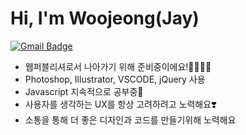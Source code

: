 # Hi, I'm Woojeong(Jay)
[![Gmail Badge](https://img.shields.io/badge/Gmail-d14836?style=flat-square&logo=Gmail&logoColor=white&link=mailto:popo2122@gmail.com)](mailto:popo2122@gmail.com)

* 웹퍼블리셔로서 나아가기 위해 준비중이에요!🙆🏻‍♀️✨
* Photoshop, Illustrator, VSCODE, jQuery 사용
* Javascript 지속적으로 공부중📒
* 사용자를 생각하는 UX를 항상 고려하려고 노력해요❣️
* 소통을 통해 더 좋은 디자인과 코드를 만들기위해 노력해요
